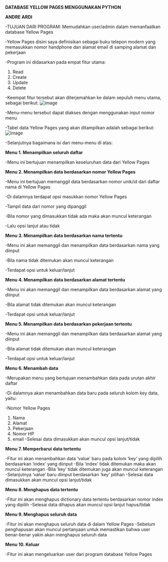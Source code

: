**DATABASE YELLOW PAGES MENGGUNAKAN PYTHON**

**ANDRE ARDI**

-TUJUAN DARI PROGRAM: Memudahkan user/admin dalam memanfaatkan database Yellow Pages 

-Yellow Pages disini saya definisikan sebagai buku telepon modern yang memasukkan nomor handphone dan alamat email di samping alamat dan pekerjaan

-Program ini didasarkan pada empat fitur utama:
1. Read
2. Create
3. Update
4. Delete

-Keempat fitur tersebut akan diterjemahkan ke dalam sepuluh menu utama, sebagai berikut:
![image](https://github.com/mevader/Capstone-Modul-1-Andre-Ardi/assets/160390827/c2d09e63-55fa-4fdf-91f6-066b8ec68dd7)

-Menu-menu tersebut dapat diakses dengan menggunakan input nomor menu

-Tabel data Yellow Pages yang akan ditampilkan adalah sebagai berikut:
![image](https://github.com/mevader/Capstone-Modul-1-Andre-Ardi/assets/160390827/51dee82c-c2de-4d50-9484-68892a48f968)

-Selanjutnya bagaimana isi dari menu-menu di atas:

**Menu 1. Menampilkan seluruh daftar**

-Menu ini bertujuan menampilkan keseluruhan data dari Yellow Pages
   
**Menu 2. Menampilkan data berdasarkan nomor Yellow Pages**

-Menu ini bertujuan memanggil data berdasarkan nomor unik/id dari daftar nama di Yellow Pages

-Di dalamnya terdapat opsi masukkan nomor Yellow Pages

-Tampil data dari nomor yang dipanggil

-Bila nomor yang dimasukkan tidak ada maka akan muncul keterangan

-Lalu opsi lanjut atau tidak 

**Menu 3. Menampilkan data berdasarkan nama tertentu**

-Menu ini akan memanggil dan menampilkan data berdasarkan nama yang diinput

-Bila nama tidak ditemukan akan muncul keterangan

-Terdapat opsi untuk keluar/lanjut

**Menu 4. Menampilkan data berdasarkan alamat tertentu**

-Menu ini akan memanggil dan menampilkan data berdasarkan alamat yang diinput

-Bila alamat tidak ditemukan akan muncul keterangan

-Terdapat opsi untuk keluar/lanjut

**Menu 5. Menampilkan data berdasarkan pekerjaan tertentu**

-Menu ini akan memanggil dan menampilkan data berdasarkan alamat yang diinput

-Bila alamat tidak ditemukan akan muncul keterangan

-Terdapat opsi untuk keluar/lanjut

**Menu 6. Menambah data**

-Merupakan menu yang bertujuan menambahkan data pada urutan akhir daftar

-Di dalamnya akan menambahkan data baru pada seluruh kolom key data, yaitu:

-Nomor Yellow Pages
1. Nama
2. Alamat
3. Pekerjaan
4. Nomor HP
5. email
-Selesai data dimasukkan akan muncul opsi lanjut/tidak

**Menu 7. Memperbarui data tertentu**

-Fitur ini akan menambahkan data ‘value’ baru pada kolom ‘key’ yang dipilih berdasarkan ‘index’ yang diinput
-Bila ‘index’ tidak ditemukan maka akan muncul keterangan
-Bila ‘key’ tidak ditemukan juga akan muncul keterangan
-Selanjutnya ‘value’ baru diinput berdasarkan ‘key’ pilihan
-Selesai data dimasukkan akan muncul opsi lanjut/tidak

**Menu 8. Menghapus data tertentu**

-Fitur ini akan menghapus dictionary data tertentu berdasarkan nomor index yang dipilih
-Selesai data dihapus akan muncul opsi lanjut hapus/tidak

**Menu 9. Menghapus seluruh data**

-Fitur ini akan menghapus seluruh data di dalam Yellow Pages 
-Sebelum penghapusan akan muncul pertanyaan untuk memastikan bahwa user benar-benar yakin akan menghapus seluruh data
 
**Menu 10. Keluar**

-Fitur ini akan mengeluarkan user dari program database Yellow Pages
